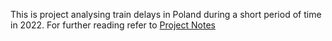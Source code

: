 This is project analysing train delays in Poland during a short period of time in 2022. For further reading refer to [Project Notes](./project-notes.html)
